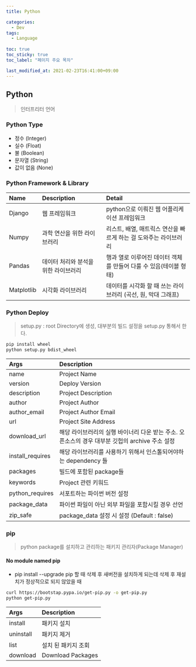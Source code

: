 ```yaml
---
title: Python

categories:
  - Dev
tags:
  - Language
  
toc: true
toc_sticky: true
toc_label: "페이지 주요 목차"

last_modified_at: 2021-02-23T16:41:00+09:00
---
```


## Python ##

> 인터프리터 언어

### Python Type ###

- 정수 (Integer)
- 실수 (Float)
- 불 (Boolean)
- 문자열 (String)
- 값이 없음 (None)

### Python Framework & Library ###

| Name | Description | Detail |
| :--- | :---------- | :----- |
| Django | 웹 프레임워크 | python으로 이뤄진 웹 어플리케이션 프레임워크 |
| Numpy | 과학 연산을 위한 라이브러리 | 리스트, 배열, 매트릭스 연산을 빠르게 하는 걸 도와주는 라이브러리 |
| Pandas | 데이터 처리와 분석을 위한 라이브러리 | 행과 열로 이루어진 데이터 객체를 만들어 다룰 수 있음(테이블 형태) |
| Matplotlib | 시각화 라이브러리 | 데이터를 시각화 할 때 쓰는 라이브러리 (곡선, 원, 막대 그래프) |

### Python Deploy ###

> setup.py : root Directory에 생성, 대부분의 빌드 설정을 setup.py 통해서 한다.

```bash
pip install wheel
python setup.py bdist_wheel
```

| Args | Description |
| :--- | :---------- |
| name | Project Name |
| version | Deploy Version |
| description | Project Description |
| author | Project Author |
| author_email | Project Author Email |
| url | Project Site Address |
| download_url | 해당 라이브러리의 실행 바이너리 다운 받는 주소. 오픈소스의 경우 대부분 깃헙의 archive 주소 설정 |
| install_requires | 해당 라이브러리를 사용하기 위해서 인스톨되어야하는 dependency 들 |
| packages | 빌드에 포함된 package들 |
| keywords | Project 관련 키워드 |
| python_requires | 서포트하는 파이썬 버전 설정 |
| package_data | 파이썬 파일이 아닌 외부 파일을 포함시킬 경우 선언 |
| zip_safe | package_data 설정 시 설정 (Default : false) |

### pip ###

> python package를 설치하고 관리하는 패키지 관리자(Package Manager)

#### No module named pip ####

- pip install --upgrade pip 할 때 삭제 후 새버전을 설치하게 되는데 삭제 후 재설치가 정상적으로 되지 않았을 때

```bash
curl https://bootstap.pypa.io/get-pip.py -o get-pip.py
python get-pip.py
```

| Args | Description |
| :--- | :---------- |
| install | 패키지 설치 |
| uninstall | 패키지 제거 |
| list | 설치 된 패키지 조회 |
| download | Download Packages |
